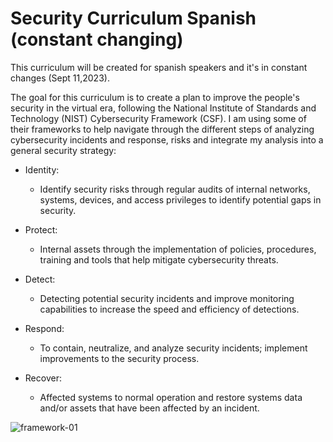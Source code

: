 # Security Curriculum Spanish (constant changing)
This curriculum will be created for spanish speakers and it's in constant changes (Sept 11,2023).

The goal for this curriculum is to create a plan to improve the people's security in the virtual era, following the National Institute of Standards and Technology (NIST) Cybersecurity Framework (CSF). I am using some of their frameworks to help navigate through the different steps of analyzing cybersecurity incidents and response, risks and integrate my analysis into a general security strategy:




* Identity:
  * Identify security risks through regular audits of internal networks, systems, devices, and access privileges to identify potential gaps in security. 

* Protect:
  * Internal assets through the implementation of policies, procedures, training and tools that help mitigate cybersecurity threats. 

* Detect:
  * Detecting potential security incidents and improve monitoring capabilities to increase the speed and efficiency of detections. 

* Respond:
  * To contain, neutralize, and analyze security incidents; implement improvements to the security process. 

* Recover:
  * Affected systems to normal operation and restore systems data and/or assets that have been affected by an incident.

![framework-01](https://github.com/tanyaleepr/incident-response-analysis-NISTCSF/assets/92898110/f7690c8d-66e7-4f7d-912d-06eab078f6a4)
